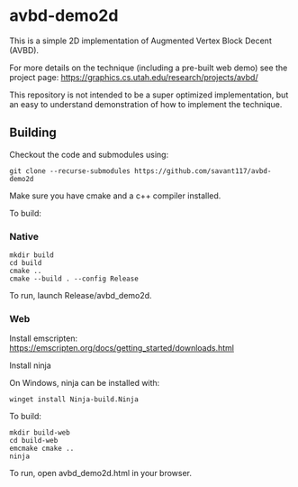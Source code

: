 # avbd-demo2d

This is a simple 2D implementation of Augmented Vertex Block Decent (AVBD).

For more details on the technique (including a pre-built web demo) see the project page: https://graphics.cs.utah.edu/research/projects/avbd/

This repository is not intended to be a super optimized implementation, but an easy to understand demonstration of how to implement the technique.

## Building

Checkout the code and submodules using:

```git clone --recurse-submodules https://github.com/savant117/avbd-demo2d```

Make sure you have cmake and a c++ compiler installed.

To build:

### Native

```
mkdir build
cd build
cmake ..
cmake --build . --config Release
```

To run, launch Release/avbd_demo2d.

### Web

Install emscripten: https://emscripten.org/docs/getting_started/downloads.html

Install ninja

On Windows, ninja can be installed with:

```winget install Ninja-build.Ninja```

To build:

```
mkdir build-web
cd build-web
emcmake cmake ..
ninja
```

To run, open avbd_demo2d.html in your browser.